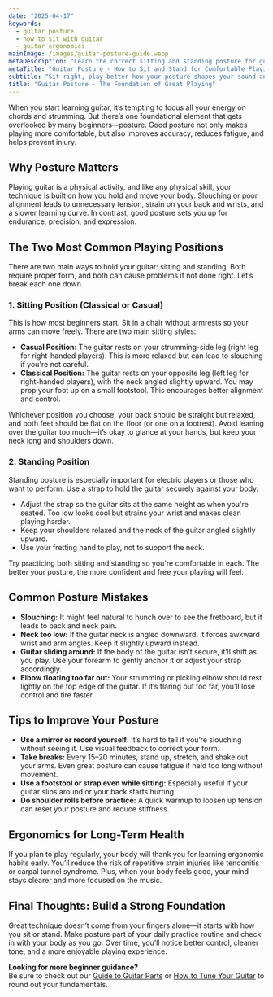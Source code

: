 ```yaml
---
date: "2025-04-17"
keywords:
  - guitar posture
  - how to sit with guitar
  - guitar ergonomics
mainImage: /images/guitar-posture-guide.webp
metaDescription: "Learn the correct sitting and standing posture for guitar playing to reduce pain, improve technique, and boost your progress as a beginner."
metaTitle: "Guitar Posture - How to Sit and Stand for Comfortable Playing"
subtitle: "Sit right, play better—how your posture shapes your sound and progress."
title: "Guitar Posture - The Foundation of Great Playing"
---
```


When you start learning guitar, it’s tempting to focus all your energy on chords and strumming. But there’s one foundational element that gets overlooked by many beginners—posture. Good posture not only makes playing more comfortable, but also improves accuracy, reduces fatigue, and helps prevent injury.

## Why Posture Matters

Playing guitar is a physical activity, and like any physical skill, your technique is built on how you hold and move your body. Slouching or poor alignment leads to unnecessary tension, strain on your back and wrists, and a slower learning curve. In contrast, good posture sets you up for endurance, precision, and expression.

## The Two Most Common Playing Positions

There are two main ways to hold your guitar: sitting and standing. Both require proper form, and both can cause problems if not done right. Let’s break each one down.

### 1. Sitting Position (Classical or Casual)

This is how most beginners start. Sit in a chair without armrests so your arms can move freely. There are two main sitting styles:

- **Casual Position:** The guitar rests on your strumming-side leg (right leg for right-handed players). This is more relaxed but can lead to slouching if you're not careful.
- **Classical Position:** The guitar rests on your opposite leg (left leg for right-handed players), with the neck angled slightly upward. You may prop your foot up on a small footstool. This encourages better alignment and control.

Whichever position you choose, your back should be straight but relaxed, and both feet should be flat on the floor (or one on a footrest). Avoid leaning over the guitar too much—it’s okay to glance at your hands, but keep your neck long and shoulders down.

### 2. Standing Position

Standing posture is especially important for electric players or those who want to perform. Use a strap to hold the guitar securely against your body.

- Adjust the strap so the guitar sits at the same height as when you're seated. Too low looks cool but strains your wrist and makes clean playing harder.
- Keep your shoulders relaxed and the neck of the guitar angled slightly upward.
- Use your fretting hand to play, not to support the neck.

Try practicing both sitting and standing so you're comfortable in each. The better your posture, the more confident and free your playing will feel.

## Common Posture Mistakes

- **Slouching:** It might feel natural to hunch over to see the fretboard, but it leads to back and neck pain.
- **Neck too low:** If the guitar neck is angled downward, it forces awkward wrist and arm angles. Keep it slightly upward instead.
- **Guitar sliding around:** If the body of the guitar isn’t secure, it’ll shift as you play. Use your forearm to gently anchor it or adjust your strap accordingly.
- **Elbow floating too far out:** Your strumming or picking elbow should rest lightly on the top edge of the guitar. If it’s flaring out too far, you’ll lose control and tire faster.

## Tips to Improve Your Posture

- **Use a mirror or record yourself:** It’s hard to tell if you’re slouching without seeing it. Use visual feedback to correct your form.
- **Take breaks:** Every 15–20 minutes, stand up, stretch, and shake out your arms. Even great posture can cause fatigue if held too long without movement.
- **Use a footstool or strap even while sitting:** Especially useful if your guitar slips around or your back starts hurting.
- **Do shoulder rolls before practice:** A quick warmup to loosen up tension can reset your posture and reduce stiffness.

## Ergonomics for Long-Term Health

If you plan to play regularly, your body will thank you for learning ergonomic habits early. You’ll reduce the risk of repetitive strain injuries like tendonitis or carpal tunnel syndrome. Plus, when your body feels good, your mind stays clearer and more focused on the music.

## Final Thoughts: Build a Strong Foundation

Great technique doesn’t come from your fingers alone—it starts with how you sit or stand. Make posture part of your daily practice routine and check in with your body as you go. Over time, you’ll notice better control, cleaner tone, and a more enjoyable playing experience.

**Looking for more beginner guidance?**  
Be sure to check out our [Guide to Guitar Parts](/guitar-chalk/learn-guitar-parts-for-beginners) or [How to Tune Your Guitar](/guitar-chalk/how-to-tune-your-guitar) to round out your fundamentals.
